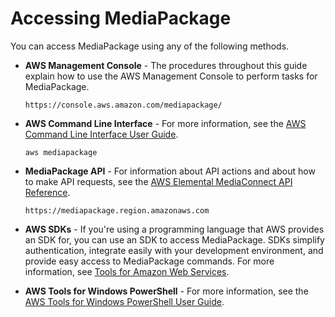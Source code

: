 # Accessing MediaPackage<a name="accessing-emp"></a>

You can access MediaPackage using any of the following methods\.
+ **AWS Management Console** \- The procedures throughout this guide explain how to use the AWS Management Console to perform tasks for MediaPackage\.

  ```
  https://console.aws.amazon.com/mediapackage/
  ```
+ **AWS Command Line Interface** \- For more information, see the [AWS Command Line Interface User Guide](https://docs.aws.amazon.com/cli/latest/userguide/)\. 

  ```
  aws mediapackage
  ```
+ **MediaPackage API** \- For information about API actions and about how to make API requests, see the [AWS Elemental MediaConnect API Reference](https://docs.aws.amazon.com/mediaconnect/latest/api/)\. 

  ```
  https://mediapackage.region.amazonaws.com 
  ```
+ **AWS SDKs** \- If you're using a programming language that AWS provides an SDK for, you can use an SDK to access MediaPackage\. SDKs simplify authentication, integrate easily with your development environment, and provide easy access to MediaPackage commands\. For more information, see [Tools for Amazon Web Services](https://aws.amazon.com/tools)\.
+ **AWS Tools for Windows PowerShell** \- For more information, see the [AWS Tools for Windows PowerShell User Guide](https://docs.aws.amazon.com/powershell/latest/userguide/)\.